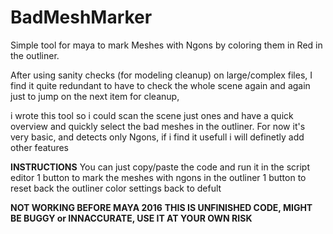 # BadMeshMarker
Simple tool for maya to mark Meshes with Ngons by coloring them in Red in the outliner.

After using sanity checks (for modeling cleanup) on large/complex files, I find it quite redundant to have to check the whole scene again and again just to jump on the next item for cleanup, 

i wrote this tool so i could scan the scene just ones and have a quick overview and quickly select the bad meshes in the outliner. 
For now it's very basic, and detects only Ngons, if i find it usefull i will definetly add other features

**INSTRUCTIONS**
You can just copy/paste the code and run it in the script editor
1 button to mark the  meshes with ngons in the outliner
1 button to reset back the outliner color settings back to defult

**NOT WORKING BEFORE MAYA 2016**
**THIS IS UNFINISHED CODE, MIGHT BE BUGGY or INNACCURATE, USE IT AT YOUR OWN RISK**
